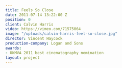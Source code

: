 ```yaml
---
title: Feels So Close
date: 2011-07-14 13:22:00 Z
position: 0
client: Calvin Harris
video: https://vimeo.com/71575064
image: "/uploads/calvin-harris-feel-so-close.jpg"
director: Vincent Haycock
production-company: Logan and Sons
awards:
- UKMVA 2011 best cinematography nomination
layout: project
---
```


